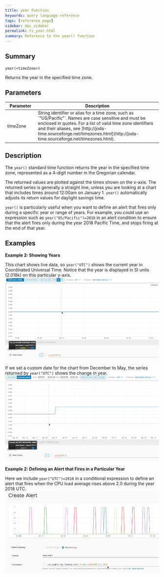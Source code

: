 ```yaml
---
title: year Function
keywords: query language reference
tags: [reference page]
sidebar: doc_sidebar
permalink: ts_year.html
summary: Reference to the year() function
---
```

## Summary
```
year(<timeZone>)
```
Returns the year in the specified time zone. 

## Parameters
<table>
<tbody>
<thead>
<tr><th width="20%">Parameter</th><th width="80%">Description</th></tr>
</thead>
<tr><td>timeZone</td>
<td markdown="span">
String identifier or alias for a time zone, such as `"US/Pacific"`. Names are case sensitive and must be enclosed in quotes. For a list of valid time zone identifiers and their aliases, see  [http://joda-time.sourceforge.net/timezones.html](http://joda-time.sourceforge.net/timezones.html).
</td></tr>
</tbody>
</table>


## Description

The `year()` standard time function returns the year in the specified time zone, represented as a 4-digit number in the Gregorian calendar. 

The returned values are plotted against the times shown on the x-axis. The returned series is generally a straight line, unless you are looking at a chart that includes times around 12:00am on January 1.
`year()` automatically adjusts its return values for daylight savings time.

`year()` is particularly useful when you want to define an alert that fires only during a specific year or range of years. For example, you could use an expression such as `year("US/Pacific")=2018` in an alert condition to ensure that the alert fires only during the year 2018 Pacific Time, and stops firing at the end of that year. 


## Examples

**Example 2: Showing Years**

This chart shows live data, so `year("UTC")` shows the current year in Coordinated Universal Time. Notice that the year is displayed in SI units (2.018k) on this particular y-axis.  
![year](images/ts_year.png)

If we set a custom date for the chart from December to May, the series returned by `year("UTC")` shows the change in year.  
![year change](images/ts_year_change.png)

**Example 2: Defining an Alert that Fires in a Particular Year**

Here we include `year("UTC")=2018` in a conditional expression to define an alert that fires when the CPU load average rises above 2.0 during the year 2018 UTC. 
![year alert](images/ts_year_alert.png)
